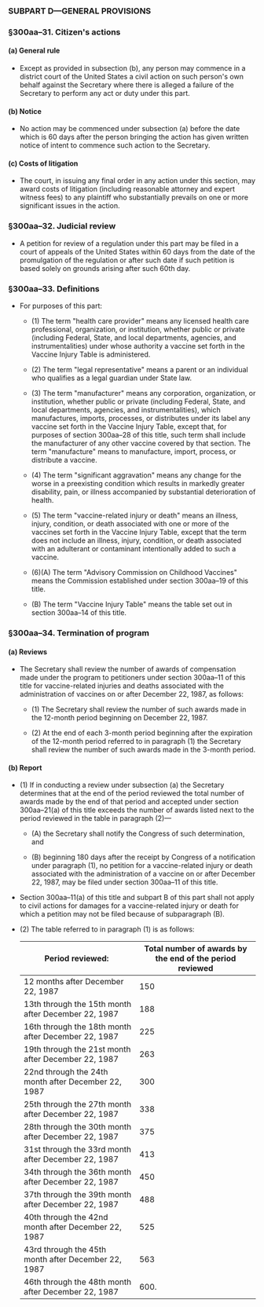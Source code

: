 ### SUBPART D—GENERAL PROVISIONS

### §300aa–31. Citizen's actions
#### (a) General rule
* Except as provided in subsection (b), any person may commence in a district court of the United States a civil action on such person's own behalf against the Secretary where there is alleged a failure of the Secretary to perform any act or duty under this part.

#### (b) Notice
* No action may be commenced under subsection (a) before the date which is 60 days after the person bringing the action has given written notice of intent to commence such action to the Secretary.

#### (c) Costs of litigation
* The court, in issuing any final order in any action under this section, may award costs of litigation (including reasonable attorney and expert witness fees) to any plaintiff who substantially prevails on one or more significant issues in the action.

### §300aa–32. Judicial review
* A petition for review of a regulation under this part may be filed in a court of appeals of the United States within 60 days from the date of the promulgation of the regulation or after such date if such petition is based solely on grounds arising after such 60th day.

### §300aa–33. Definitions
* For purposes of this part:

  * (1) The term "health care provider" means any licensed health care professional, organization, or institution, whether public or private (including Federal, State, and local departments, agencies, and instrumentalities) under whose authority a vaccine set forth in the Vaccine Injury Table is administered.

  * (2) The term "legal representative" means a parent or an individual who qualifies as a legal guardian under State law.

  * (3) The term "manufacturer" means any corporation, organization, or institution, whether public or private (including Federal, State, and local departments, agencies, and instrumentalities), which manufactures, imports, processes, or distributes under its label any vaccine set forth in the Vaccine Injury Table, except that, for purposes of section 300aa–28 of this title, such term shall include the manufacturer of any other vaccine covered by that section. The term "manufacture" means to manufacture, import, process, or distribute a vaccine.

  * (4) The term "significant aggravation" means any change for the worse in a preexisting condition which results in markedly greater disability, pain, or illness accompanied by substantial deterioration of health.

  * (5) The term "vaccine-related injury or death" means an illness, injury, condition, or death associated with one or more of the vaccines set forth in the Vaccine Injury Table, except that the term does not include an illness, injury, condition, or death associated with an adulterant or contaminant intentionally added to such a vaccine.

  * (6)(A) The term "Advisory Commission on Childhood Vaccines" means the Commission established under section 300aa–19 of this title.

  * (B) The term "Vaccine Injury Table" means the table set out in section 300aa–14 of this title.

### §300aa–34. Termination of program
#### (a) Reviews
* The Secretary shall review the number of awards of compensation made under the program to petitioners under section 300aa–11 of this title for vaccine-related injuries and deaths associated with the administration of vaccines on or after December 22, 1987, as follows:

  * (1) The Secretary shall review the number of such awards made in the 12-month period beginning on December 22, 1987.

  * (2) At the end of each 3-month period beginning after the expiration of the 12-month period referred to in paragraph (1) the Secretary shall review the number of such awards made in the 3-month period.

#### (b) Report
* (1) If in conducting a review under subsection (a) the Secretary determines that at the end of the period reviewed the total number of awards made by the end of that period and accepted under section 300aa–21(a) of this title exceeds the number of awards listed next to the period reviewed in the table in paragraph (2)—

  * (A) the Secretary shall notify the Congress of such determination, and

  * (B) beginning 180 days after the receipt by Congress of a notification under paragraph (1), no petition for a vaccine-related injury or death associated with the administration of a vaccine on or after December 22, 1987, may be filed under section 300aa–11 of this title.


* Section 300aa–11(a) of this title and subpart B of this part shall not apply to civil actions for damages for a vaccine-related injury or death for which a petition may not be filed because of subparagraph (B).

* (2) The table referred to in paragraph (1) is as follows:

  | &nbsp;Period reviewed: &nbsp; | **Total number of awards by the end of the period reviewed** |
  | --- | --- |
  | 12 months after December 22, 1987 | 150&nbsp;&nbsp; |
  | 13th through the 15th month after December 22, 1987 | 188&nbsp;&nbsp; |
  | 16th through the 18th month after December 22, 1987 | 225&nbsp;&nbsp; |
  | 19th through the 21st month after December 22, 1987 | 263&nbsp;&nbsp; |
  | 22nd through the 24th month after December 22, 1987 | 300&nbsp;&nbsp; |
  | 25th through the 27th month after December 22, 1987 | 338&nbsp;&nbsp; |
  | 28th through the 30th month after December 22, 1987 | 375&nbsp;&nbsp; |
  | 31st through the 33rd month after December 22, 1987 | 413&nbsp;&nbsp; |
  | 34th through the 36th month after December 22, 1987 | 450&nbsp;&nbsp; |
  | 37th through the 39th month after December 22, 1987 | 488&nbsp;&nbsp; |
  | 40th through the 42nd month after December 22, 1987 | 525&nbsp;&nbsp; |
  | 43rd through the 45th month after December 22, 1987 | 563&nbsp;&nbsp; |
  | 46th through the 48th month after December 22, 1987 | 600. |